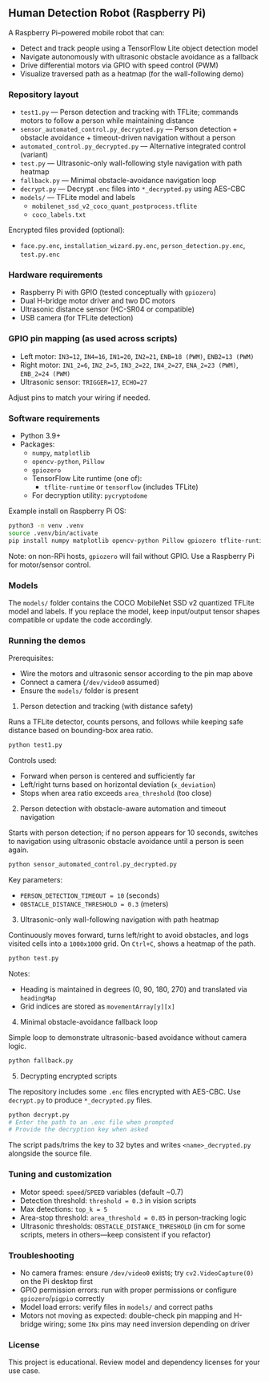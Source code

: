 ## Human Detection Robot (Raspberry Pi)

A Raspberry Pi–powered mobile robot that can:

- Detect and track people using a TensorFlow Lite object detection model
- Navigate autonomously with ultrasonic obstacle avoidance as a fallback
- Drive differential motors via GPIO with speed control (PWM)
- Visualize traversed path as a heatmap (for the wall-following demo)

### Repository layout

- `test1.py` — Person detection and tracking with TFLite; commands motors to follow a person while maintaining distance
- `sensor_automated_control.py_decrypted.py` — Person detection + obstacle avoidance + timeout-driven navigation without a person
- `automated_control.py_decrypted.py` — Alternative integrated control (variant)
- `test.py` — Ultrasonic-only wall-following style navigation with path heatmap
- `fallback.py` — Minimal obstacle-avoidance navigation loop
- `decrypt.py` — Decrypt `.enc` files into `*_decrypted.py` using AES-CBC
- `models/` — TFLite model and labels
  - `mobilenet_ssd_v2_coco_quant_postprocess.tflite`
  - `coco_labels.txt`

Encrypted files provided (optional):

- `face.py.enc`, `installation_wizard.py.enc`, `person_detection.py.enc`, `test.py.enc`

### Hardware requirements

- Raspberry Pi with GPIO (tested conceptually with `gpiozero`)
- Dual H-bridge motor driver and two DC motors
- Ultrasonic distance sensor (HC-SR04 or compatible)
- USB camera (for TFLite detection)

### GPIO pin mapping (as used across scripts)

- Left motor: `IN3=12`, `IN4=16`, `IN1=20`, `IN2=21`, `ENB=18 (PWM)`, `ENB2=13 (PWM)`
- Right motor: `IN1_2=6`, `IN2_2=5`, `IN3_2=22`, `IN4_2=27`, `ENA_2=23 (PWM)`, `ENB_2=24 (PWM)`
- Ultrasonic sensor: `TRIGGER=17`, `ECHO=27`

Adjust pins to match your wiring if needed.

### Software requirements

- Python 3.9+
- Packages:
  - `numpy`, `matplotlib`
  - `opencv-python`, `Pillow`
  - `gpiozero`
  - TensorFlow Lite runtime (one of):
    - `tflite-runtime` or `tensorflow` (includes TFLite)
  - For decryption utility: `pycryptodome`

Example install on Raspberry Pi OS:

```bash
python3 -m venv .venv
source .venv/bin/activate
pip install numpy matplotlib opencv-python Pillow gpiozero tflite-runtime pycryptodome
```

Note: on non-RPi hosts, `gpiozero` will fail without GPIO. Use a Raspberry Pi for motor/sensor control.

### Models

The `models/` folder contains the COCO MobileNet SSD v2 quantized TFLite model and labels. If you replace the model, keep input/output tensor shapes compatible or update the code accordingly.

### Running the demos

Prerequisites:

- Wire the motors and ultrasonic sensor according to the pin map above
- Connect a camera (`/dev/video0` assumed)
- Ensure the `models/` folder is present

1. Person detection and tracking (with distance safety)

Runs a TFLite detector, counts persons, and follows while keeping safe distance based on bounding-box area ratio.

```bash
python test1.py
```

Controls used:

- Forward when person is centered and sufficiently far
- Left/right turns based on horizontal deviation (`x_deviation`)
- Stops when area ratio exceeds `area_threshold` (too close)

2. Person detection with obstacle-aware automation and timeout navigation

Starts with person detection; if no person appears for 10 seconds, switches to navigation using ultrasonic obstacle avoidance until a person is seen again.

```bash
python sensor_automated_control.py_decrypted.py
```

Key parameters:

- `PERSON_DETECTION_TIMEOUT = 10` (seconds)
- `OBSTACLE_DISTANCE_THRESHOLD = 0.3` (meters)

3. Ultrasonic-only wall-following navigation with path heatmap

Continuously moves forward, turns left/right to avoid obstacles, and logs visited cells into a `1000x1000` grid. On `Ctrl+C`, shows a heatmap of the path.

```bash
python test.py
```

Notes:

- Heading is maintained in degrees (0, 90, 180, 270) and translated via `headingMap`
- Grid indices are stored as `movementArray[y][x]`

4. Minimal obstacle-avoidance fallback loop

Simple loop to demonstrate ultrasonic-based avoidance without camera logic.

```bash
python fallback.py
```

5. Decrypting encrypted scripts

The repository includes some `.enc` files encrypted with AES-CBC. Use `decrypt.py` to produce `*_decrypted.py` files.

```bash
python decrypt.py
# Enter the path to an .enc file when prompted
# Provide the decryption key when asked
```

The script pads/trims the key to 32 bytes and writes `<name>_decrypted.py` alongside the source file.

### Tuning and customization

- Motor speed: `speed`/`SPEED` variables (default ~0.7)
- Detection threshold: `threshold = 0.3` in vision scripts
- Max detections: `top_k = 5`
- Area-stop threshold: `area_threshold = 0.85` in person-tracking logic
- Ultrasonic thresholds: `OBSTACLE_DISTANCE_THRESHOLD` (in cm for some scripts, meters in others—keep consistent if you refactor)

### Troubleshooting

- No camera frames: ensure `/dev/video0` exists; try `cv2.VideoCapture(0)` on the Pi desktop first
- GPIO permission errors: run with proper permissions or configure `gpiozero`/`pigpio` correctly
- Model load errors: verify files in `models/` and correct paths
- Motors not moving as expected: double-check pin mapping and H-bridge wiring; some `INx` pins may need inversion depending on driver

### License

This project is educational. Review model and dependency licenses for your use case.
